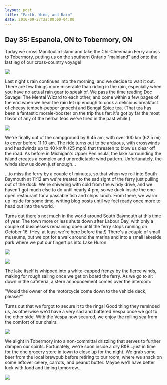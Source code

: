 ```yaml
---
layout: post
title: "Earth, Wind, and Rain"
date: 2016-09-27T22:00:00-04:00
---
```


## Day 35: Espanola, ON to Tobermory, ON

Today we cross Manitoulin Island and take the Chi-Cheemaun Ferry across to Tobermory, putting us on the southern Ontario "mainland" and onto the last leg of our cross-country voyage!

![](https://lh3.googleusercontent.com/6VTEQQr7OVb9TJob5qtJghMPNNP0vSB2z3M8uFuRJiheJQnw7ePo_skdI4zFBfnW91mYerd1Nn-BM8njb6a62G6tOSI-sfGsGAaeq9fpFDQqMGPQkYL49aq3cXcQTsTwHAYd_-QmnqOjD3MZNGQjWAp0ZO_K82HZxo1i0AZbdi6zp5CWIidgaeaC-K7Y-0eWGKL40uOoEUh_2g5zzj1pS-tNb0tBQJnCzJyMxzmUaPaEY-OMAkX1SE46KfLS1OQYAio9kFQPkBSIvcqMHVaCZE4Po5TV381wSdi73A4N1tICjo2jj3pJ1crV8x1nyi8sLRFbbq0ughpiXIL3ONBzngQrKOGt-BVtKmpbvlxBydZx8Y78cmObnnx28bQP7GkGO2JEbU_7VROtZW9gWwCIV4rEVNpilVzCqjsPtoYFIugAZQzAraL2CGzqEiqRaOGKKdnQn15gi2ndfsczRjFVeXyAZS--yBgv9Zrcho9bHCtl2syC4gTiOFFCaVJEVk5FDXD0YgEefLLvQROm5GH1trT5gkdzzWdqtupRW9DNJcsxSecu3bdy81pUsZC8YByx00P0RNUsTOxxjwWHNpDUQKwyXW7Mn5GRvY6z54WZebwC=w1413-h799-no)

Last night's rain continues into the morning, and we decide to wait it out.  There are few things more miserable than riding in the rain, especially when you have no actual rain gear to speak of.  We pass the time reading Doc Savage: The Mental Wizard to each other, and come within a few pages of the end when we hear the rain let up enough to cook a delicious breakfast of cheesy tempeh-pepper gnocchi and Bengal Spice tea.  (That tea has been a fantastic morale-booster on the trip thus far: it's got by far the most flavor of any of the herbal teas we've tried in the past while.)

![](https://lh3.googleusercontent.com/gyVwV-JQgwNgtSKyK-gQvia1e2Aa26Rb_Ud10h7Am2CRbf5R-xJJBnNNzDRRd9FRFxER55yszS7RNah6AtSkZNOmAH7vHENoqKYsEj1hQ1mmoC5iA0HVxnvKyWZwj7aex2RYwry5L_kwEx16fVVgZc03BC7wkTn_QEXbKBArVDl6cR-_EAdh5BvlK1vQ0AVNX75Br4frKmuR_O1yFrUzpuRIvi-FVh8M3la7gkEo0LuzDqlfjczcQz9079Hg-NF-0tZ7CjLxWHsUzyn-n-j4RGv-OrFlJb0mM5w3jOR0ab86nRWc8ZMbzHr6LVJYbT6K17i58heo_467i30AU7NwtBIuqrzx313p7vMM3rtNfT3vMe_gJOzUpY41X1gItOIgOnOm9pHOipwTYieeREw3IoRoiNorRHlR8KYXm_DKUSWK89N65jsN-F4Rm2No6ira48reNQ1EhHdPCEmFxLS3Vy2QY4oLyZtZtWM6wFi1p8eWibwsmgAa9YHm0VrMLxIv7sdXVpz2FXrCjr8pcUM8tFBrnbVxIU4QmdtR5YCIuz4LPEh96eZX8ilUbpHUPv4yDbmzZw7OHyj6NdSpDvXaxwZkdAcwg9fIbZS1Vu5Hl74=w1413-h799-no)

We're finally out of the campground by 9:45 am, with over 100 km (62.5 mi) to cover before 11:10 am.  The ride turns out to be arduous, with crosswinds and headwinds up to 40 km/h (25 mph) that threaten to blow us clear off the road.  As before in Michigan's Upper Peninsula, the lake surrounding the island creates a complex and unpredictable wind pattern.  Unfortunately, the winds slow us down just enough...

...to miss the ferry by a couple of minutes, so that when we roll into South Baymouth at 11:12 am we're treated to the sad sight of the ferry just pulling out of the dock.  We're shivering with cold from the windy drive, and we haven't got much else to do until nearly 4 pm, so we duck inside the one open restaurant for a passable fish and chips lunch.  From there, we warm up inside for some time, writing blog posts until we feel ready once more to head out into the world.

Turns out there's not much in the world around South Baymouth at this time of year.  The town more or less shuts down after Labour Day, with only a couple of businesses remaining open until the ferry stops running on October 16.  (Hey, at least we're here before that!)  There's a couple of small museums, but we opt for a walk around the marina and into a small lakeside park where we put our fingertips into Lake Huron:

![](https://lh3.googleusercontent.com/k4TGa0ivOCeC_yNfQ5LLpHJ_eSLSRfXDKCytRlfpnulUFh3Klo8XPs8mQkzVFKW_nboMAaIf2qolL11Zk1MXBG1uV4WV5V0CUsQivWK83cgQgV5ZWx3dhgGXgUiRlmDTAGww4Ad-7MgGWUED5-3a7MArv3lk6o-gFJvPbzCRf8sCovsrCvL3tf30kjUX68D6roU_VLTPXcCPTcj6wrN1SSsOIyHkmw6MQHs5KTOkKgJ1_wS1YA2Xw0TbwCo6NxqW_tJMye1n6MLJWHLmLHJL3iDS200GkPzuY3XU_K_CH4a7FH27hR69MJhZZdQJLelU0Cxq3RRsRPFqQSv70Z5ZqwRYFNfVrtFzfloZxMoNpB0Y9sa4G6FWh3__KNdeDuCgTJn-N7hohHKMyDZw0GdXb68Iyknv0oDCvMbPLGKs1qVcjXbG3xEnHILJBbD10zW3QV0JxZCqflA8GHJRJgBqnWbG3GcWV61TU-rGq2_4vnWdAwZUu7LWB9N9MqxYUnQGnvQg53mOMoMPTkbF9X-ndQA0r1_DdGR1V9FuOtZU0E-o8E0D_MR7tsg7uiHT2rbocM2LAj8Rk3-J8NU6aUfwnHz77XauGr-eDAJ3ou2leZQ=w1413-h799-no)

![](https://lh3.googleusercontent.com/-6FIt3DI8q_ODrHDdH0WNdckWpsrK_LVwcdtJD3NtJA5MPaaBvpizauLuJQcc9jcch6zoIRzAOgH9rlmU-atCZ2cwWTBMrVr7E3gx3v-ufOo_Zy4T99AZRdm6ecGbDOOiPuwT856J0BXGVJXFMIhSN07rucPmC0djewn6VxVs11w_lnmY-FvdMOt3JxuvtANZwDsaNX3Y_pbaaxkw6iSyU15KRf2By1UuPnkcePTBE2fN4hEPX-sM5_sL1UAhm9662GPsLlF4Q_cCqGO0NNj4TA9D-whyS8ok_nAp-FXsGw8-lXtkh5F2WK5p5IOqbPw6PrSYNAiCbZbDn5mhLnSL-dGkvX-5EArIAdsX-fjI9b_2ayvDaqit4Qo7h4smwHw-wiER8rNkMXPd2AXPboh_oxNroUHCx4_9B45R0iYxu2Bqu2BcMAC7a7LBrSwt3liDo93u6f_-V_aawf0zh6mCYJk80WsDvYopxgBdQSfZi_tu72Apc_Tj3KiQAVFYwbLRx92bXMp65nYlIvs4o0jJ-v8ku07NJTZvelssiT0xgJgWFqXWUFX5AIHbOziElwDw3HFPDSRdAsoK-6-Bcfi1oYBoB4rtXEGerKEXGiXRME=w452-h800-no)

The lake itself is whipped into a white-capped frenzy by the fierce winds, making for rough sailing once we get on board the ferry.  As we go to sit down in the cafeteria, a stern announcement comes over the intercom:

"Would the owner of the motorcycle come down to the vehicle deck, please?"

Turns out that we forgot to secure it to the rings!  Good thing they reminded us, as otherwise we'd have a very sad and battered Vespa once we got to the other side.  With the Vespa now secured, we enjoy the roiling sea from the comfort of our chairs:

![](https://lh3.googleusercontent.com/6CjdUvJ14Q1JjL2_fPrUEVGUcEEWHsndLBxE9x1nLHSVHdavHRpKUAdofYr5KzY2YhZMHUE6ib4GmpapxK9jYfJURZF2rqs1sgLZhkuc2J9GZ7F-YQxjhJW59f5pqUK1qCzN5KDvj69VQUAULeez-f1JxueoZvNOi1jol2gZqsYI7rGyXUwScRY2ewfpxTCmZktTWdcGYp3oPcxZcWYFvaMvvZmsZ3rr8xa7qQHZG4DNhS0hLUnAtV-8AeiT0DkT_SNPGsjlS95zMP7Icbhu5PcEkuVoRJJVK9kg1Ir7qt27TEvA8-x2l9JiEtf4HYVBoALvK0UhKtwZBG9Ujj9KzBThWVUInCpJ0tiIOZp7bHNjuVUVgCpJvMWoQajr50Gzmm1vwlYOCjOueuCxUkCZP1mbJcvk37LRDaizZZJnwGzrpVXyea9IFqtHTHlrDUeYC9DfIWZbDAm5AvlLUuAOmW5oOVYQlrSLHl-hqtBa3sLYAp8-co5_Q57uH_kvc5RUD_ixT1V0sFiywTgQCkVHwWOCj-1RzpCswjuet5PyRM36NYcHQYaA07oQESAGfvUo3qHAMh6KlAfmbX1_o4tAe0qy14cg3ppU950bRtm3v_k=w1413-h799-no)

We alight in Tobermory into a non-committal drizzling that serves to further dampen our spirits.  Fortunately, we're soon inside a dry B&B...just in time for the one grocery store in town to close up for the night.  We grab some beer from the local brewpub before retiring to our room, where we snack on some leftover celery, carrots, and peanut butter.  Maybe we'll have better luck with food and timing tomorrow...

![](https://lh3.googleusercontent.com/773RqLpdRw1sQDoX2TjCNHmiWciEXNZs4QPBE8WE3VVJt9-Jt2O7HpeA5le5RIzgJcUAEJAnpmP1TB2NZRGYjUTRkROKcnwHJbcg6ReKTlqGJsrJiaMsmpsZ_4DaBXpT7jBR7NyVpARRtOVMnVMcBFDNo8067vUTJx0FVJCE2_SaoeJtzJCdki4XxcgdvayjKZ8WCbiTcHyia5AnSspQaHgol1Z5__ds4kpmrn9ou0L1HHLqRePwk2fOn-UYqK6xiZixQ-_WUAPIYRJJ8Jdz7-KdeH3-ueaCAFU2KNRHMco-vcXVv5eBSv_fHy4O7g0xO1P8uYDPo2MVsDCyXKmP7w2OZaJkSJEHNFTScrEY2hDaY5YvEYP1EN7GQzfJ0QM6dy-QQB1IwpvUM0VVTo-2Ps164khUjnoHZDu97M4nYE1mO_LfNGaDeekYpbfg-wTM_o72-E3hdsOgxiAZHwyd3NiOc254srYLj9AUoT7cPLXAIc2vKN2gC3zH8Q-4ofghp_2ORnBPNlGj4ZZz1n6GYZrXnYz6edk3nruH64_pSrBjFxjbkO4ldF_NUydcBUbAeVDqdYh7ciiJoYHzJelXbpxXF42QEEYu5cUqhKkdC0UO=w1413-h799-no)
